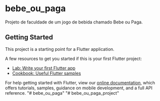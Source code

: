 # bebe_ou_paga

Projeto de faculdade de um jogo de bebida chamado Bebe ou Paga.

## Getting Started

This project is a starting point for a Flutter application.

A few resources to get you started if this is your first Flutter project:

- [Lab: Write your first Flutter app](https://flutter.dev/docs/get-started/codelab)
- [Cookbook: Useful Flutter samples](https://flutter.dev/docs/cookbook)

For help getting started with Flutter, view our
[online documentation](https://flutter.dev/docs), which offers tutorials,
samples, guidance on mobile development, and a full API reference.
"# bebe_ou_paga" 
"# bebe_ou_paga_project" 
